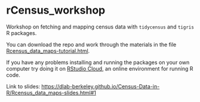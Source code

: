 # rCensus_workshop
Workshop on fetching and mapping census data with `tidycensus` and `tigris` R packages.

You can download the repo and work through the materials in the file [Rcensus_data_maps-tutorial.html](https://dlab-berkeley.github.io/rCensus_workshop/Rcensus_data_maps-tutorial.html).

If you have any problems installing and running the packages on your own computer try doing it on [RStudio Cloud](https://rstudio.cloud/), an online environment for running R code.

Link to slides: https://dlab-berkeley.github.io/Census-Data-in-R/Rcensus_data_maps-slides.html#1
